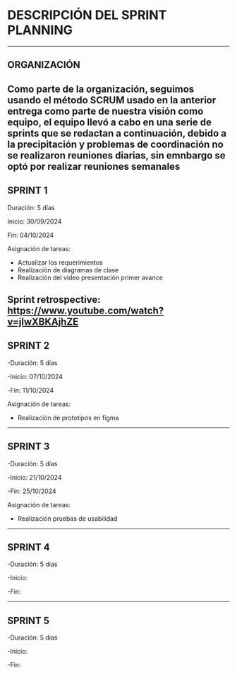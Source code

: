 # DESCRIPCIÓN DEL SPRINT PLANNING
---
## ORGANIZACIÓN
Como parte de la organización, seguimos usando el método SCRUM usado en la anterior entrega como parte de nuestra visión como equipo, el equipo llevó a cabo en una serie de sprints que se redactan a continuación, debido a la precipitación y problemas de coordinación no se realizaron reuniones diarias, sin emnbargo se optó por realizar reuniones semanales
---
## SPRINT 1
Duración: 5 días

Inicio: 30/09/2024

Fin: 04/10/2024

Asignación de tareas:
- Actualizar los requerimientos
- Realización de diagramas de clase
- Realización del video presentación primer avance

Sprint retrospective: https://www.youtube.com/watch?v=jlwXBKAjhZE
---
## SPRINT 2
-Duración: 5 días

-Inicio: 07/10/2024

-Fin: 11/10/2024

Asignación de tareas:
- Realización de prototipos en figma
---
## SPRINT 3
-Duración: 5 días

-Inicio: 21/10/2024

-Fin: 25/10/2024

Asignación de tareas:
- Realización pruebas de usabilidad
---
## SPRINT 4
-Duración: 5 dias

-Inicio: 

-Fin: 

---
## SPRINT 5
-Duración: 5 dias

-Inicio:

-Fin: 

